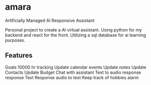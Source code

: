 # amara


Artificially Managed AI Responsive Assistant

Personal project to create a AI virtual assistant. Using python for my backend and react for the front. Utilizing a sql database for ai learning purposes.

Features
----------------------------
Goals
10000 hr tracking
Update calendar events
Update notes
Update Contacts
Update Budget
Chat with assistant
Text to audio response response
Text  Response
audio to text
Keep track of hobbies
alarm
